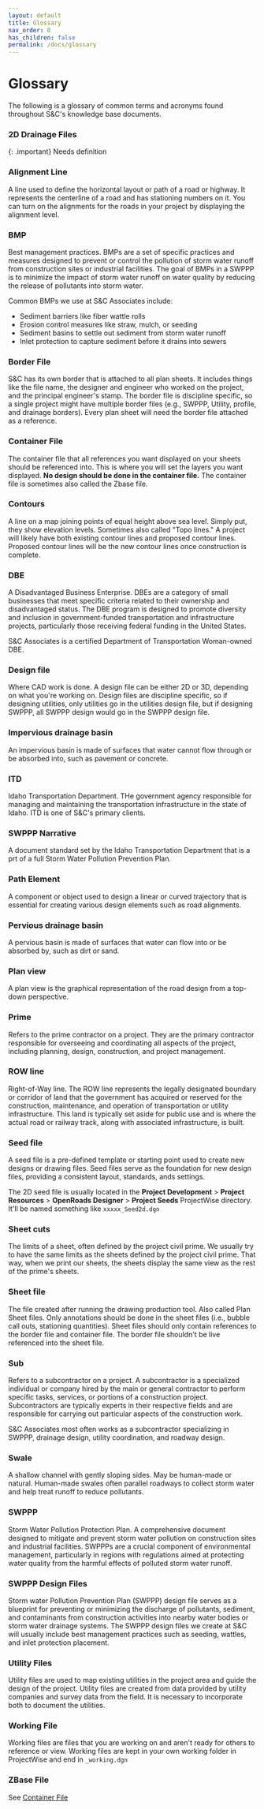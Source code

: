 ```yaml
---
layout: default
title: Glossary
nav_order: 8
has_children: false
permalink: /docs/glossary
---
```



# Glossary

The following is a glossary of common terms and acronyms found throughout S&C's knowledge base documents.

### 2D Drainage Files

{: .important}
Needs definition

### Alignment Line
A line used to define the horizontal layout or path of a road or highway. It represents the centerline of a road and has stationing numbers on it. You can turn on the alignments for the roads in your project by displaying the alignment level.

### BMP
Best management practices. BMPs are a set of specific practices and measures designed to prevent or control the pollution of storm water runoff from construction sites or industrial facilities. The goal of BMPs in a SWPPP is to minimize the impact of storm water runoff on water quality by reducing the release of pollutants into storm water.

Common BMPs we use at S&C Associates include:

- Sediment barriers like fiber wattle rolls
- Erosion control measures like straw, mulch, or seeding
- Sediment basins to settle out sediment from storm water runoff
- Inlet protection to capture sediment before it drains into sewers

### Border File
S&C has its own border that is attached to all plan sheets. It includes things like the file name, the designer and engineer who worked on the project, and the principal engineer's stamp. The border file is discipline specific, so a single project might have multiple border files (e.g., SWPPP, Utility, profile, and drainage borders). Every plan sheet will need the border file attached as a reference. 

### Container File
The container file that all references you want displayed on your sheets should be referenced into. This is where you will set the layers you want displayed. **No design should be done in the container file.** The container file is sometimes also called the Zbase file.

### Contours
A line on a map joining points of equal height above sea level. Simply put, they show elevation levels. Sometimes also called "Topo lines." A project will likely have both existing contour lines and proposed contour lines. Proposed contour lines will be the new contour lines once construction is complete.

### DBE
A Disadvantaged Business Enterprise. DBEs are a category of small businesses that meet specific criteria related to their ownership and disadvantaged status. The DBE program is designed to promote diversity and inclusion in government-funded transportation and infrastructure projects, particularly those receiving federal funding in the United States.

S&C Associates is a certified Department of Transportation Woman-owned DBE.

### Design file
Where CAD work is done. A design file can be either 2D or 3D, depending on what you're working on. Design files are discipline specific, so if designing utilities, only utilities go in the utilities design file, but if designing SWPPP, all SWPPP design would go in the SWPPP design file.

### Impervious drainage basin
An impervious basin is made of surfaces that water cannot flow through or be absorbed into, such as pavement or concrete.

### ITD
Idaho Transportation Department. THe government agency responsible for managing and maintaining the transportation infrastructure in the state of Idaho. ITD is one of S&C's primary clients.

### SWPPP Narrative
A document standard set by the Idaho Transportation Department that is a prt of a full Storm Water Pollution Prevention Plan.  

### Path Element
A component or object used to design a linear or curved trajectory that is essential for creating various design elements such as road alignments.

### Pervious drainage basin
A pervious basin is made of surfaces that water can flow into or be absorbed by, such as dirt or sand.

### Plan view
A plan view is the graphical representation of the road design from a top-down perspective.

### Prime
Refers to the prime contractor on a project. They are the primary contractor responsible for overseeing and coordinating all aspects of the project, including planning, design, construction, and project management.

### ROW line
Right-of-Way line. The ROW line represents the legally designated boundary or corridor of land that the government has acquired or reserved for the construction, maintenance, and operation of transportation or utility infrastructure. This land is typically set aside for public use and is where the actual road or railway track, along with associated infrastructure, is built.

### Seed file
A seed file is a pre-defined template or starting point used to create new designs or drawing files. Seed files serve as the foundation for new design files, providing a consistent layout, standards, ands settings.

The 2D seed file is usually located in the **Project Development** > **Project Resources** > **OpenRoads Designer** > **Project Seeds** ProjectWise directory. It'll be named something like `xxxxx_Seed2d.dgn`

### Sheet cuts
The limits of a sheet, often defined by the project civil prime. We usually try to have the same limits as the sheets defined by the project civil prime. That way, when we print our sheets, the sheets display the same view as the rest of the prime's sheets. 

### Sheet file
The file created after running the drawing production tool. Also called Plan Sheet files. Only annotations should be done in the sheet files (i.e., bubble call outs, stationing quantities). Sheet files should only contain references to the border file and container file. The border file shouldn't be live referenced into the sheet file.

### Sub
Refers to a subcontractor on a project. A subcontractor is a specialized individual or company hired by the main or general contractor to perform specific tasks, services, or portions of a construction project. Subcontractors are typically experts in their respective fields and are responsible for carrying out particular aspects of the construction work. 

S&C Associates most often works as a subcontractor specializing in SWPPP, drainage design, utility coordination, and roadway design.

### Swale
A shallow channel with gently sloping sides. May be human-made or natural. Human-made swales often parallel roadways to collect storm water and help treat runoff to reduce pollutants.

### SWPPP 
Storm Water Pollution Protection Plan. A comprehensive document designed to mitigate and prevent storm water pollution on construction sites and industrial facilities. SWPPPs are a crucial component of environmental management, particularly in regions with regulations aimed at protecting water quality from the harmful effects of polluted storm water runoff. 

### SWPPP Design Files
Storm water Pollution Prevention Plan (SWPPP) design file serves as a blueprint for preventing or minimizing the discharge of pollutants, sediment, and contaminants from construction activities into nearby water bodies or storm water drainage systems. The SWPPP design files we create at S&C will usually include best management practices such as seeding, wattles, and inlet protection placement.

### Utility Files
Utility files are used to map existing utilities in the project area and guide the design of the project. Utility files are created from data provided by utility companies and survey data from the field. It is necessary to incorporate both to document the utilities.

### Working File
Working files are files that you are working on and aren't ready for others to reference or view. Working files are kept in your own working folder in ProjectWise and end in `_working.dgn`

### ZBase File
See [Container File](#container-file)
